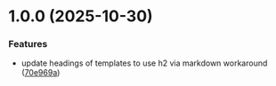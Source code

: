 # 1.0.0 (2025-10-30)


### Features

* update headings of templates to use h2 via markdown workaround ([70e969a](https://github.com/Automatos-Org/.github/commit/70e969af8484e9c417ceae8bd7465388e00c30dc))




